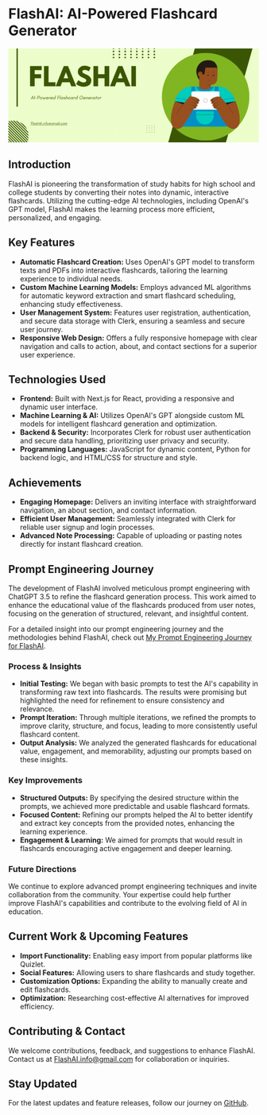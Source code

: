 # FlashAI: AI-Powered Flashcard Generator

![FlashAI Prompt Engineering](images/FlashAI_Banner.gif)

## Introduction
FlashAI is pioneering the transformation of study habits for high school and college students by converting their notes into dynamic, interactive flashcards. Utilizing the cutting-edge AI technologies, including OpenAI's GPT model, FlashAI makes the learning process more efficient, personalized, and engaging.

## Key Features
- **Automatic Flashcard Creation:** Uses OpenAI's GPT model to transform texts and PDFs into interactive flashcards, tailoring the learning experience to individual needs.
- **Custom Machine Learning Models:** Employs advanced ML algorithms for automatic keyword extraction and smart flashcard scheduling, enhancing study effectiveness.
- **User Management System:** Features user registration, authentication, and secure data storage with Clerk, ensuring a seamless and secure user journey.
- **Responsive Web Design:** Offers a fully responsive homepage with clear navigation and calls to action, about, and contact sections for a superior user experience.

## Technologies Used
- **Frontend:** Built with Next.js for React, providing a responsive and dynamic user interface.
- **Machine Learning & AI:** Utilizes OpenAI's GPT alongside custom ML models for intelligent flashcard generation and optimization.
- **Backend & Security:** Incorporates Clerk for robust user authentication and secure data handling, prioritizing user privacy and security.
- **Programming Languages:** JavaScript for dynamic content, Python for backend logic, and HTML/CSS for structure and style.

## Achievements
- **Engaging Homepage:** Delivers an inviting interface with straightforward navigation, an about section, and contact information.
- **Efficient User Management:** Seamlessly integrated with Clerk for reliable user signup and login processes.
- **Advanced Note Processing:** Capable of uploading or pasting notes directly for instant flashcard creation.

## Prompt Engineering Journey
The development of FlashAI involved meticulous prompt engineering with ChatGPT 3.5 to refine the flashcard generation process. This work aimed to enhance the educational value of the flashcards produced from user notes, focusing on the generation of structured, relevant, and insightful content.

For a detailed insight into our prompt engineering journey and the methodologies behind FlashAI, check out [My Prompt Engineering Journey for FlashAI](/My%20Prompt%20Engineering%20Journey%20for%20FlashAI.md).


### Process & Insights
- **Initial Testing:** We began with basic prompts to test the AI's capability in transforming raw text into flashcards. The results were promising but highlighted the need for refinement to ensure consistency and relevance.
- **Prompt Iteration:** Through multiple iterations, we refined the prompts to improve clarity, structure, and focus, leading to more consistently useful flashcard content.
- **Output Analysis:** We analyzed the generated flashcards for educational value, engagement, and memorability, adjusting our prompts based on these insights.

### Key Improvements
- **Structured Outputs:** By specifying the desired structure within the prompts, we achieved more predictable and usable flashcard formats.
- **Focused Content:** Refining our prompts helped the AI to better identify and extract key concepts from the provided notes, enhancing the learning experience.
- **Engagement & Learning:** We aimed for prompts that would result in flashcards encouraging active engagement and deeper learning.

### Future Directions
We continue to explore advanced prompt engineering techniques and invite collaboration from the community. Your expertise could help further improve FlashAI's capabilities and contribute to the evolving field of AI in education.

## Current Work & Upcoming Features
- **Import Functionality:** Enabling easy import from popular platforms like Quizlet.
- **Social Features:** Allowing users to share flashcards and study together.
- **Customization Options:** Expanding the ability to manually create and edit flashcards.
- **Optimization:** Researching cost-effective AI alternatives for improved efficiency.

## Contributing & Contact
We welcome contributions, feedback, and suggestions to enhance FlashAI. Contact us at FlashAI.info@gmail.com for collaboration or inquiries.

## Stay Updated
For the latest updates and feature releases, follow our journey on [GitHub](https://github.com/DilrajS/FlashAI).
